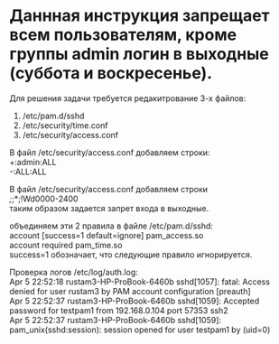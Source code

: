 # Даннная инструкция запрещает всем пользователям, кроме группы admin логин в выходные (суббота и воскресенье).

  Для решения задачи требуется редакитрование 3-х файлов:
1. /etc/pam.d/sshd
2. /etc/security/time.conf
3. /etc/security/access.conf


В файл /etc/security/access.conf добавляем строки:  
+:admin:ALL  
-:ALL:ALL


В файл /etc/security/access.conf добавляем строки  
*;*;*;!Wd0000-2400  
таким образом задается запрет входа в выходные.

объединяем эти 2 правила в файле /etc/pam.d/sshd:  
account  [success=1 default=ignore]     pam_access.so  
account  required     pam_time.so  
success=1 обозначает, что следующие правило игнорируется.


Проверка логов /etc/log/auth.log:  
Apr  5 22:52:18 rustam3-HP-ProBook-6460b sshd[1057]: fatal: Access denied for user rustam3 by PAM account configuration [preauth]  
Apr  5 22:52:37 rustam3-HP-ProBook-6460b sshd[1059]: Accepted password for testpam1 from 192.168.0.104 port 57353 ssh2  
Apr  5 22:52:37 rustam3-HP-ProBook-6460b sshd[1059]: pam_unix(sshd:session): session opened for user testpam1 by (uid=0)  

